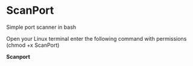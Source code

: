 # ScanPort

Simple port scanner in bash

Open your Linux terminal enter the following command with permissions (chmod +x ScanPort)

<b>Scanport <targetIP></b1>

